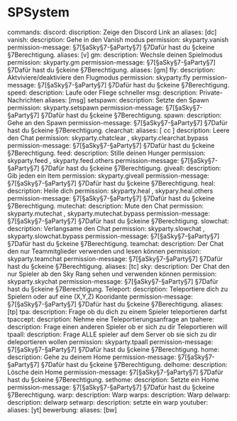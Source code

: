 # SPSystem

commands:
  discord:
    discription: Zeige den Discord Link an
    aliases: [dc]
  vanish:
    description: Gehe in den Vanish modus
    permission: skyparty.vanish
    permission-message: §7[§aSky§7-§aParty§7] §7Dafür hast du §ckeine §7Berechtigung.
    aliases: [v]
  gm:
    description: Wechsle deinen Spielmodus
    permission: skyparty.gm
    permission-message: §7[§aSky§7-§aParty§7] §7Dafür hast du §ckeine §7Berechtigung.
    aliases: [gm]
  fly:
    description: Aktviviere/deaktiviere den Flugmodus
    permission: skyparty.fly
    permission-message: §7[§aSky§7-§aParty§7] §7Dafür hast du §ckeine §7Berechtigung.
  speed:
    description: Laufe oder Fliege schneller
  msg:
    description: Private-Nachrichten
    aliases: [msg]
  setspawn:
    description: Setzte den Spawn
    permission: skyparty.setspawn
    permission-message: §7[§aSky§7-§aParty§7] §7Dafür hast du §ckeine §7Berechtigung.
  spawn:
    description: Gehe an den Spawn
    permission-message: §7[§aSky§7-§aParty§7] §7Dafür hast du §ckeine §7Berechtigung.
  clearchat:
    aliases: [ cc ]
    description: Leere den Chat
    permission: skyparty.chatclear , skyparty.clearchat.bypass
    permission-message: §7[§aSky§7-§aParty§7] §7Dafür hast du §ckeine §7Berechtigung.
  feed:
    description: Stille deinen Hunger
    permission: skyparty.feed , skyparty.feed.others
    permission-message: §7[§aSky§7-§aParty§7] §7Dafür hast du §ckeine §7Berechtigung.
  giveall:
    description: Gib jeden ein Item
    permission: skyparty.giveall
    permission-message: §7[§aSky§7-§aParty§7] §7Dafür hast du §ckeine §7Berechtigung.
  heal:
    description: Heile dich
    permission: skyparty.heal , skypary.heal.others
    permission-message: §7[§aSky§7-§aParty§7] §7Dafür hast du §ckeine §7Berechtigung.
  mutechat:
    description: Mute den Chat
    permission: skyparty.mutechat , skyparty.mutechat.bypass
    permission-message: §7[§aSky§7-§aParty§7] §7Dafür hast du §ckeine §7Berechtigung.
  slowchat:
    description: Verlangsame den Chat
    permission: skyparty.slowchat , skyparty.slowchat.bypass
    permission-message: §7[§aSky§7-§aParty§7] §7Dafür hast du §ckeine §7Berechtigung.
  teamchat:
    description: Der Chat den nur Teammitglieder verwenden und lesen können
    permission: skyparty.teamchat
    permission-message: §7[§aSky§7-§aParty§7] §7Dafür hast du §ckeine §7Berechtigung.
    aliases: [tc]
  sky:
    description: Der Chat den nur Spieler ab den Sky Rang sehen und verwenden können
    permission: skyparty.skychat
    permission-message: §7[§aSky§7-§aParty§7] §7Dafür hast du §ckeine §7Berechtigung.
  Teleport:
    description: Teleportiere dich zu Spielern oder auf eine (X,Y,Z) Kooridante
    permission-message: §7[§aSky§7-§aParty§7] §7Dafür hast du §ckeine §7Berechtigung.
    aliases: [tp]
  tpa:
    description: Frage ob du dich zu einem Spieler teleportieren darfst
  tpaccept:
    description: Nehme eine Teleportierungsanfrage an
  tpahere:
    description: Frage einen anderen Spieler ob er sich zu dir Teleportieren will
  tpaall:
    description: Frage ALLE spieler auf dem Server ob sie sich zu dir deleportieren wollen
    permission: skyparty.tpaall
    permission-message: §7[§aSky§7-§aParty§7] §7Dafür hast du §ckeine §7Berechtigung.
  home:
    description: Gehe zu deinem Home
    permission-message: §7[§aSky§7-§aParty§7] §7Dafür hast du §ckeine §7Berechtigung.
  delhome:
    description: Lösche dein Home
    permission-message: §7[§aSky§7-§aParty§7] §7Dafür hast du §ckeine §7Berechtigung.
  sethome:
    description: Setzte ein Home
    permission-message: §7[§aSky§7-§aParty§7] §7Dafür hast du §ckeine §7Berechtigung.
  warp:
    description: Warp
  warps:
    description: Warp
  delwarp:
    description: delwarp
  setwarp:
    description: setzte ein warp
  youtuber:
    aliases: [yt]
  bewerbung:
    aliases: [bw]
